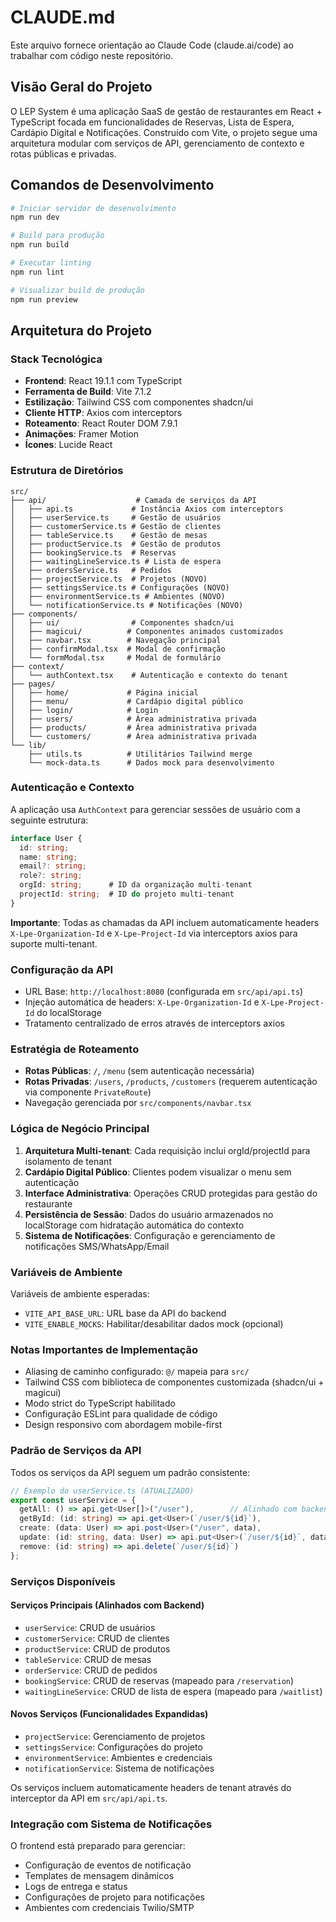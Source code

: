 # CLAUDE.md

Este arquivo fornece orientação ao Claude Code (claude.ai/code) ao trabalhar com código neste repositório.

## Visão Geral do Projeto

O LEP System é uma aplicação SaaS de gestão de restaurantes em React + TypeScript focada em funcionalidades de Reservas, Lista de Espera, Cardápio Digital e Notificações. Construído com Vite, o projeto segue uma arquitetura modular com serviços de API, gerenciamento de contexto e rotas públicas e privadas.

## Comandos de Desenvolvimento

```bash
# Iniciar servidor de desenvolvimento
npm run dev

# Build para produção
npm run build

# Executar linting
npm run lint

# Visualizar build de produção
npm run preview
```

## Arquitetura do Projeto

### Stack Tecnológica
- **Frontend**: React 19.1.1 com TypeScript
- **Ferramenta de Build**: Vite 7.1.2
- **Estilização**: Tailwind CSS com componentes shadcn/ui
- **Cliente HTTP**: Axios com interceptors
- **Roteamento**: React Router DOM 7.9.1
- **Animações**: Framer Motion
- **Ícones**: Lucide React

### Estrutura de Diretórios
```
src/
├── api/                    # Camada de serviços da API
│   ├── api.ts             # Instância Axios com interceptors
│   ├── userService.ts     # Gestão de usuários
│   ├── customerService.ts # Gestão de clientes
│   ├── tableService.ts    # Gestão de mesas
│   ├── productService.ts  # Gestão de produtos
│   ├── bookingService.ts  # Reservas
│   ├── waitingLineService.ts # Lista de espera
│   ├── ordersService.ts   # Pedidos
│   ├── projectService.ts  # Projetos (NOVO)
│   ├── settingsService.ts # Configurações (NOVO)
│   ├── environmentService.ts # Ambientes (NOVO)
│   └── notificationService.ts # Notificações (NOVO)
├── components/
│   ├── ui/                # Componentes shadcn/ui
│   ├── magicui/          # Componentes animados customizados
│   ├── navbar.tsx        # Navegação principal
│   ├── confirmModal.tsx  # Modal de confirmação
│   └── formModal.tsx     # Modal de formulário
├── context/
│   └── authContext.tsx    # Autenticação e contexto do tenant
├── pages/
│   ├── home/             # Página inicial
│   ├── menu/             # Cardápio digital público
│   ├── login/            # Login
│   ├── users/            # Área administrativa privada
│   ├── products/         # Área administrativa privada
│   └── customers/        # Área administrativa privada
└── lib/
    ├── utils.ts          # Utilitários Tailwind merge
    └── mock-data.ts      # Dados mock para desenvolvimento
```

### Autenticação e Contexto

A aplicação usa `AuthContext` para gerenciar sessões de usuário com a seguinte estrutura:
```typescript
interface User {
  id: string;
  name: string;
  email?: string;
  role?: string;
  orgId: string;      # ID da organização multi-tenant
  projectId: string;  # ID do projeto multi-tenant
}
```

**Importante**: Todas as chamadas da API incluem automaticamente headers `X-Lpe-Organization-Id` e `X-Lpe-Project-Id` via interceptors axios para suporte multi-tenant.

### Configuração da API

- URL Base: `http://localhost:8080` (configurada em `src/api/api.ts`)
- Injeção automática de headers: `X-Lpe-Organization-Id` e `X-Lpe-Project-Id` do localStorage
- Tratamento centralizado de erros através de interceptors axios

### Estratégia de Roteamento

- **Rotas Públicas**: `/`, `/menu` (sem autenticação necessária)
- **Rotas Privadas**: `/users`, `/products`, `/customers` (requerem autenticação via componente `PrivateRoute`)
- Navegação gerenciada por `src/components/navbar.tsx`

### Lógica de Negócio Principal

1. **Arquitetura Multi-tenant**: Cada requisição inclui orgId/projectId para isolamento de tenant
2. **Cardápio Digital Público**: Clientes podem visualizar o menu sem autenticação
3. **Interface Administrativa**: Operações CRUD protegidas para gestão do restaurante
4. **Persistência de Sessão**: Dados do usuário armazenados no localStorage com hidratação automática do contexto
5. **Sistema de Notificações**: Configuração e gerenciamento de notificações SMS/WhatsApp/Email

### Variáveis de Ambiente

Variáveis de ambiente esperadas:
- `VITE_API_BASE_URL`: URL base da API do backend
- `VITE_ENABLE_MOCKS`: Habilitar/desabilitar dados mock (opcional)

### Notas Importantes de Implementação

- Aliasing de caminho configurado: `@/` mapeia para `src/`
- Tailwind CSS com biblioteca de componentes customizada (shadcn/ui + magicui)
- Modo strict do TypeScript habilitado
- Configuração ESLint para qualidade de código
- Design responsivo com abordagem mobile-first

### Padrão de Serviços da API

Todos os serviços da API seguem um padrão consistente:
```typescript
// Exemplo do userService.ts (ATUALIZADO)
export const userService = {
  getAll: () => api.get<User[]>("/user"),        // Alinhado com backend
  getById: (id: string) => api.get<User>(`/user/${id}`),
  create: (data: User) => api.post<User>("/user", data),
  update: (id: string, data: User) => api.put<User>(`/user/${id}`, data),
  remove: (id: string) => api.delete(`/user/${id}`)
};
```

### Serviços Disponíveis

#### Serviços Principais (Alinhados com Backend)
- `userService`: CRUD de usuários
- `customerService`: CRUD de clientes
- `productService`: CRUD de produtos
- `tableService`: CRUD de mesas
- `orderService`: CRUD de pedidos
- `bookingService`: CRUD de reservas (mapeado para `/reservation`)
- `waitingLineService`: CRUD de lista de espera (mapeado para `/waitlist`)

#### Novos Serviços (Funcionalidades Expandidas)
- `projectService`: Gerenciamento de projetos
- `settingsService`: Configurações do projeto
- `environmentService`: Ambientes e credenciais
- `notificationService`: Sistema de notificações

Os serviços incluem automaticamente headers de tenant através do interceptor da API em `src/api/api.ts`.

### Integração com Sistema de Notificações

O frontend está preparado para gerenciar:
- Configuração de eventos de notificação
- Templates de mensagem dinâmicos
- Logs de entrega e status
- Configurações de projeto para notificações
- Ambientes com credenciais Twilio/SMTP